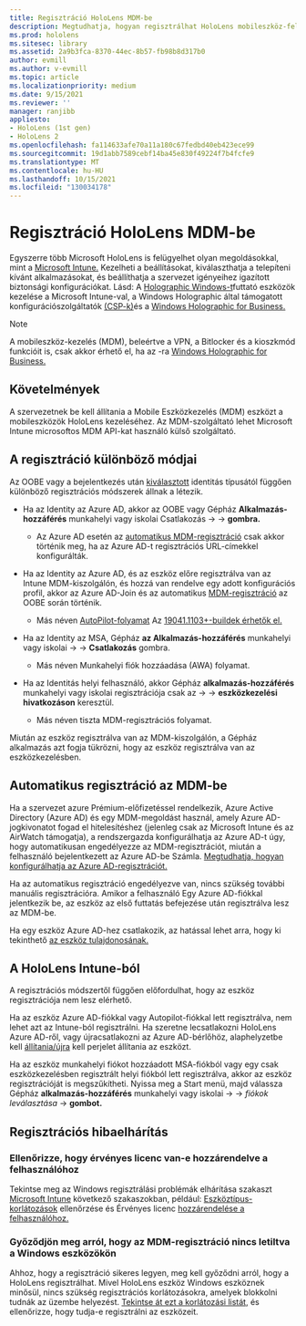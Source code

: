 ```yaml
---
title: Regisztráció HoloLens MDM-be
description: Megtudhatja, hogyan regisztrálhat HoloLens mobileszköz-felügyeletben (MDM) több eszköz egyszerűbb kezelése érdekében.
ms.prod: hololens
ms.sitesec: library
ms.assetid: 2a9b3fca-8370-44ec-8b57-fb98b8d317b0
author: evmill
ms.author: v-evmill
ms.topic: article
ms.localizationpriority: medium
ms.date: 9/15/2021
ms.reviewer: ''
manager: ranjibb
appliesto:
- HoloLens (1st gen)
- HoloLens 2
ms.openlocfilehash: fa114633afe70a11a180c67fedbd40eb423ece99
ms.sourcegitcommit: 19d1abb7589cebf14ba45e830f49224f7b4fcfe9
ms.translationtype: MT
ms.contentlocale: hu-HU
ms.lasthandoff: 10/15/2021
ms.locfileid: "130034178"
---
```

# <a name="enroll-hololens-in-mdm"></a>Regisztráció HoloLens MDM-be

Egyszerre több Microsoft HoloLens is felügyelhet olyan megoldásokkal, mint a [Microsoft Intune.](/intune/windows-holographic-for-business) Kezelheti a beállításokat, kiválaszthatja a telepíteni kívánt alkalmazásokat, és beállíthatja a szervezet igényeihez igazított biztonsági konfigurációkat. Lásd: A [Holographic Windows-t](/intune/windows-holographic-for-business)futtató eszközök kezelése a Microsoft Intune-val, a Windows Holographic által támogatott konfigurációszolgáltatók [(CSP-k)](https://msdn.microsoft.com/windows/hardware/commercialize/customize/mdm/configuration-service-provider-reference#hololens)és a [Windows Holographic for Business.](https://msdn.microsoft.com/windows/hardware/commercialize/customize/mdm/policy-configuration-service-provider#hololenspolicies)

> [!NOTE]
> A mobileszköz-kezelés (MDM), beleértve a VPN, a Bitlocker és a kioszkmód funkcióit is, csak akkor érhető el, ha az -ra [Windows Holographic for Business.](hololens1-upgrade-enterprise.md)

## <a name="requirements"></a>Követelmények

 A szervezetnek be kell állítania a Mobile Eszközkezelés (MDM) eszközt a mobileszközök HoloLens kezeléséhez. Az MDM-szolgáltató lehet Microsoft Intune microsoftos MDM API-kat használó külső szolgáltató.

## <a name="different-ways-to-enroll"></a>A regisztráció különböző módjai

Az OOBE vagy a bejelentkezés után [kiválasztott](hololens-identity.md) identitás típusától függően különböző regisztrációs módszerek állnak a létezik.

- Ha az Identity az Azure AD, akkor az OOBE vagy Gépház **Alkalmazás-hozzáférés** munkahelyi vagy iskolai Csatlakozás  ->    ->  **gombra.**
    - Az Azure AD esetén az [automatikus MDM-regisztráció](hololens-enroll-mdm.md#auto-enrollment-in-mdm) csak akkor történik meg, ha az Azure AD-t regisztrációs URL-címekkel konfigurálták.

- Ha az Identity az Azure AD, és az eszköz előre regisztrálva van az Intune MDM-kiszolgálón, és hozzá van rendelve egy adott konfigurációs profil, akkor az Azure AD-Join és az automatikus [MDM-regisztráció](hololens-enroll-mdm.md#auto-enrollment-in-mdm) az OOBE során történik.
    - Más néven [AutoPilot-folyamat](hololens2-autopilot.md) Az [19041.1103+-buildek érhetők el.](hololens-release-notes.md#windows-holographic-version-2004)


- Ha az Identity az MSA, Gépház **az Alkalmazás-hozzáférés** munkahelyi vagy iskolai  ->    ->  **Csatlakozás** gombra.
    - Más néven Munkahelyi fiók hozzáadása (AWA) folyamat.
- Ha az Identitás helyi felhasználó, akkor Gépház **alkalmazás-hozzáférés** munkahelyi vagy iskolai regisztrációja csak az  ->    ->  **eszközkezelési hivatkozáson** keresztül.
    - Más néven tiszta MDM-regisztrációs folyamat.

Miután az eszköz regisztrálva van az MDM-kiszolgálón, a Gépház alkalmazás azt fogja tükrözni, hogy az eszköz regisztrálva van az eszközkezelésben.

## <a name="auto-enrollment-in-mdm"></a>Automatikus regisztráció az MDM-be

Ha a szervezet [](https://azure.microsoft.com/overview/)azure Prémium-előfizetéssel rendelkezik, Azure Active Directory (Azure AD) és egy MDM-megoldást használ, amely Azure AD-jogkivonatot fogad el hitelesítéshez (jelenleg csak az Microsoft Intune és az AirWatch támogatja), a rendszergazda konfigurálhatja az Azure AD-t úgy, hogy automatikusan engedélyezze az MDM-regisztrációt, miután a felhasználó bejelentkezett az Azure AD-be Számla. [Megtudhatja, hogyan konfigurálhatja az Azure AD-regisztrációt.](/mem/intune/enrollment/windows-enroll#enable-windows-10-automatic-enrollment)

Ha az automatikus regisztráció engedélyezve van, nincs szükség további manuális regisztrációra. Amikor a felhasználó Egy Azure AD-fiókkal jelentkezik be, az eszköz az első futtatás befejezése után regisztrálva lesz az MDM-be.

Ha egy eszköz Azure AD-hez csatlakozik, az hatással lehet arra, hogy ki tekinthető [az eszköz tulajdonosának.](security-adminless-os.md#device-owner)

## <a name="unenroll-hololens-from-intune"></a>A HoloLens Intune-ból

A regisztrációs módszertől függően előfordulhat, hogy az eszköz regisztrációja nem lesz elérhető.

Ha az eszköz Azure AD-fiókkal vagy Autopilot-fiókkal lett regisztrálva, nem lehet azt az Intune-ból regisztrálni. Ha szeretne lecsatlakozni HoloLens Azure AD-ről, vagy újracsatlakozni az Azure AD-bérlőhöz, alaphelyzetbe kell [állítania/újra](hololens-recovery.md#restart-the-device) kell perjelet állítania az eszközt.

Ha az eszköz munkahelyi fiókot hozzáadott MSA-fiókból vagy egy csak eszközkezelésben regisztrált helyi fiókból lett regisztrálva, akkor az eszköz regisztrációját is megszűkítheti. Nyissa meg a Start menü, majd válassza Gépház **alkalmazás-hozzáférés** munkahelyi vagy iskolai  ->    ->  *fiókok leválasztása*  ->  **gombot.**

## <a name="enrollment-troubleshooting"></a>Regisztrációs hibaelhárítás

### <a name="ensure-valid-license-is-assigned-to-the-user"></a>Ellenőrizze, hogy érvényes licenc van-e hozzárendelve a felhasználóhoz

Tekintse meg az Windows regisztrálási problémák elhárítása szakaszt [Microsoft Intune](/troubleshoot/mem/intune/troubleshoot-windows-enrollment-errors) következő szakaszokban, például: [Eszköztípus-korlátozások](/troubleshoot/mem/intune/troubleshoot-windows-enrollment-errors#check-device-type-restrictions) ellenőrzése és Érvényes licenc [hozzárendelése a felhasználóhoz.](/troubleshoot/mem/intune/troubleshoot-windows-enrollment-errors#assign-a-valid-license-to-the-user)

### <a name="ensure-that-mdm-enrollment-isnt-blocked-for-windows-devices"></a>Győződjön meg arról, hogy az MDM-regisztráció nincs letiltva a Windows eszközökön

Ahhoz, hogy a regisztráció sikeres legyen, meg kell győződni arról, hogy a HoloLens regisztrálhat. Mivel HoloLens eszköz Windows eszköznek minősül, nincs szükség regisztrációs korlátozásokra, amelyek blokkolni tudnák az üzembe helyezést. [Tekintse át ezt a korlátozási listát,](/mem/intune/enrollment/enrollment-restrictions-set) és ellenőrizze, hogy tudja-e regisztrálni az eszközeit.